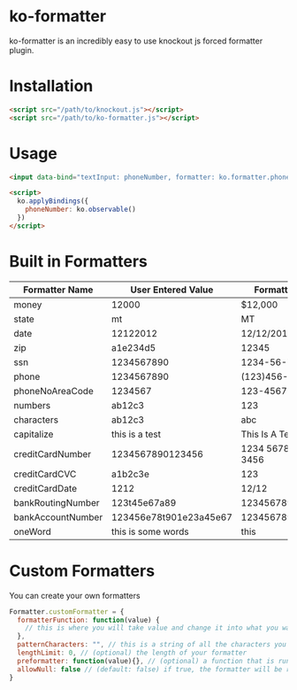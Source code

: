 # ko-formatter

ko-formatter is an incredibly easy to use knockout js forced formatter plugin.

# Installation

```html
<script src="/path/to/knockout.js"></script>
<script src="/path/to/ko-formatter.js"></script>
```

# Usage

```html
<input data-bind="textInput: phoneNumber, formatter: ko.formatter.phone">

<script>
  ko.applyBindings({
    phoneNumber: ko.observable()
  })
</script>
```

# Built in Formatters

| Formatter Name | User Entered Value | Formatted Value |
|----------------|--------------------|-----------------|
| money | 12000 | $12,000 |
| state | mt | MT |
| date | 12122012 | 12/12/2012 |
| zip | a1e234d5 | 12345 |
| ssn | 1234567890 | 1234-56-7890 |
| phone | 1234567890 | (123)456-7890 |
| phoneNoAreaCode | 1234567 | 123-4567 |
| numbers | ab12c3 | 123 |
| characters | ab12c3 | abc |
| capitalize | this is a test | This Is A Test |
| creditCardNumber | 1234567890123456 | 1234 5678 9012 3456 |
| creditCardCVC | a1b2c3e | 123 |
| creditCardDate | 1212 | 12/12 |
| bankRoutingNumber | 123t45e67a89 | 123456789 |
| bankAccountNumber | 123456e78t901e23a45e67 | 12345678901234567 |
| oneWord | this is some words | this |

# Custom Formatters
You can create your own formatters

```javascript
Formatter.customFormatter = {
  formatterFunction: function(value) {
    // this is where you will take value and change it into what you want the formatted value to be
  },
  patternCharacters: "", // this is a string of all the characters you are going to add to the value
  lengthLimit: 0, // (optional) the length of your formatter
  preformatter: function(value){}, // (optional) a function that is run before the formatter to clear out unwanted values
  allowNull: false // (default: false) if true, the formatter will be run even when the input is null
}
```
